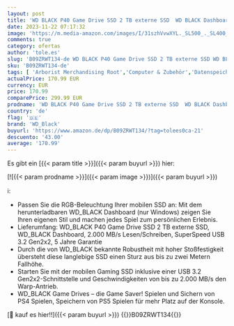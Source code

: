 ```yaml
---
layout: post
title: 'WD BLACK P40 Game Drive SSD 2 TB externe SSD  WD BLACK Dashboard  2.000 MB/s Lesen/Schreiben  SuperSpeed USB 3.2 Gen2x2  5 Jahre Garantie  Schwarz - auch kompatibel mit PC  Xbox und PS5'
date: 2023-11-22 07:17:32
image: 'https://m.media-amazon.com/images/I/31szhVvwXYL._SL500_._SL400_.jpg'
comments: true
category: ofertas
author: 'tole.es'
slug: 'B09ZRWT134-de WD BLACK P40 Game Drive SSD 2 TB externe SSD WD BLACK...'
sku: 'B09ZRWT134-de'
tags: [ 'Arborist Merchandising Root','Computer & Zubehör','Datenspeicher','Externe Datenspeicher','Externe SSD','Externe Speichermedien','Self Service','Special Features Stores','a4cbee59-f823-40fe-831a-7de64f655f6f_0','a4cbee59-f823-40fe-831a-7de64f655f6f_9501','wd_black','🇩🇪', ]
actualPrice: 170.99 EUR
currency: EUR
price: 170.99
comparePrice: 299.99 EUR
prodname: 'WD BLACK P40 Game Drive SSD 2 TB externe SSD  WD BLACK Dashboard  2.000 MB/s Lesen/Schreiben  SuperSpeed USB 3.2 Gen2x2  5 Jahre Garantie  Schwarz - auch kompatibel mit PC  Xbox und PS5'
country: 'de'
flag: '🇩🇪'
brand: 'WD_Black'
buyurl: 'https://www.amazon.de/dp/B09ZRWT134/?tag=tolees0ca-21'
descuento: '43.00'
average: '170.99'
---
```


Es gibt ein [{{< param title >}}]({{< param buyurl >}}) hier:

[![{{< param prodname >}}]({{< param image >}})]({{< param buyurl >}})

ℹ️:

- Passen Sie die RGB-Beleuchtung Ihrer mobilen SSD an: Mit dem herunterladbaren WD_BLACK Dashboard (nur Windows) zeigen Sie Ihren eigenen Stil und machen jedes Spiel zum persönlichen Erlebnis.
- Lieferumfang: WD_BLACK P40 Game Drive SSD 2 TB externe SSD, WD_BLACK Dashboard, 2.000 MB/s Lesen/Schreiben, SuperSpeed USB 3.2 Gen2x2, 5 Jahre Garantie
- Durch die von WD_BLACK bekannte Robustheit mit hoher Stoßfestigkeit übersteht diese langlebige SSD einen Sturz aus bis zu zwei Metern Fallhöhe.
- Starten Sie mit der mobilen Gaming SSD inklusive einer USB 3.2 Gen2x2-Schnittstelle und Geschwindigkeiten von bis zu 2.000 MB/s den Warp-Antrieb.
- WD_BLACK Game Drives – die Game Saver! Spielen und Sichern von PS4 Spielen, Speichern von PS5 Spielen für mehr Platz auf der Konsole.

[🛒 kauf es hier!!]({{< param buyurl >}})
{{<world>}}B09ZRWT134{{</world>}}
